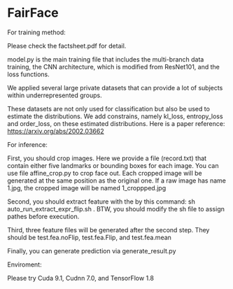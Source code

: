 # FairFace

For training method:

Please check the factsheet.pdf for detail.

model.py is the main training file that includes the multi-branch data training, the CNN architecture, which is modified from ResNet101, and the loss functions.

We applied several large private datasets that can provide a lot of subjects within underrepresented groups.

These datasets are not only used for classification but also be used to estimate the distributions. We add constrains, namely kl_loss, entropy_loss and order_loss, on these estimated distributions. Here is a paper reference: https://arxiv.org/abs/2002.03662

For inference:

First, you should crop images. Here we provide a file (record.txt) that contain either five landmarks or bounding boxes for each image. You can use file affine_crop.py to crop face out. Each cropped image will be generated at the same position as the original one. If a raw image has name 1.jpg, the cropped image will be named 1_croppped.jpg

Second, you should extract feature with the by this command: sh auto_run_extract_expr_flip.sh . BTW, you should modify the sh file to assign pathes before execution.

Third, three feature files will be generated after the second step. They should be test.fea.noFlip, test.fea.Flip, and test.fea.mean

Finally, you can generate prediction via generate_result.py

Enviroment:

Please try Cuda 9.1, Cudnn 7.0, and TensorFlow 1.8
